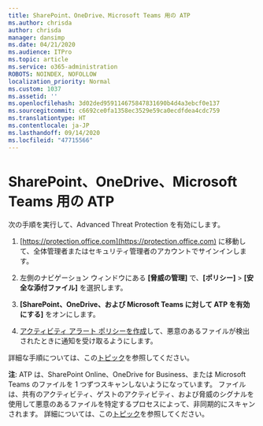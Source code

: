 ```yaml
---
title: SharePoint、OneDrive、Microsoft Teams 用の ATP
ms.author: chrisda
author: chrisda
manager: dansimp
ms.date: 04/21/2020
ms.audience: ITPro
ms.topic: article
ms.service: o365-administration
ROBOTS: NOINDEX, NOFOLLOW
localization_priority: Normal
ms.custom: 1037
ms.assetid: ''
ms.openlocfilehash: 3d02ded959114675847831690b4d4a3ebcf0e137
ms.sourcegitcommit: c6692ce0fa1358ec3529e59ca0ecdfdea4cdc759
ms.translationtype: HT
ms.contentlocale: ja-JP
ms.lasthandoff: 09/14/2020
ms.locfileid: "47715566"
---
```

# <a name="atp-for-sharepoint-onedrive-and-microsoft-teams"></a>SharePoint、OneDrive、Microsoft Teams 用の ATP

次の手順を実行して、Advanced Threat Protection を有効にします。

1. [https://protection.office.com](https://protection.office.com) に移動して、全体管理者またはセキュリティ管理者のアカウントでサインインします。

2. 左側のナビゲーション ウィンドウにある **[脅威の管理]** で、**[ポリシー]** \> **[安全な添付ファイル]** を選択します。

3. **[SharePoint、OneDrive、および Microsoft Teams に対して ATP を有効にする]** をオンにします。

4. [アクティビティ アラート ポリシーを作成](https://docs.microsoft.com/microsoft-365/compliance/create-activity-alerts)して、悪意のあるファイルが検出されたときに通知を受け取るようにします。

詳細な手順については、この[トピック](https://docs.microsoft.com/microsoft-365/security/office-365-security/turn-on-atp-for-spo-odb-and-teams)を参照してください。

**注**: ATP は、SharePoint Online、OneDrive for Business、または Microsoft Teams のファイルを 1 つずつスキャンしないようになっています。 ファイルは、共有のアクティビティ、ゲストのアクティビティ、および脅威のシグナルを使用して悪意のあるファイルを特定するプロセスによって、非同期的にスキャンされます。 詳細については、この[トピック](https://docs.microsoft.com/microsoft-365/security/office-365-security/atp-for-spo-odb-and-teams)を参照してください。
